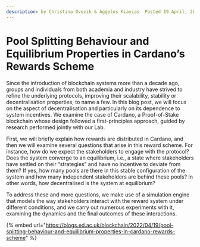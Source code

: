 ```yaml
---
description: by Christina Ovezik & Aggelos Kiayias  Posted 19 April, 2022
---
```


# Pool Splitting Behaviour and Equilibrium Properties in Cardano’s Rewards Scheme

Since the introduction of blockchain systems more than a decade ago, groups and individuals from both academia and industry have strived to refine the underlying protocols, improving their scalability, stability or decentralisation properties, to name a few. In this blog post, we will focus on the aspect of decentralisation and particularly on its dependence to system incentives. We examine the case of Cardano, a Proof-of-Stake blockchain whose design followed a first-principles approach, guided by research performed jointly with our Lab. &#x20;

First, we will briefly explain how rewards are distributed in Cardano, and then we will examine several questions that arise in this reward scheme. For instance, how do we expect the stakeholders to engage with the protocol? Does the system converge to an equilibrium, i.e., a state where stakeholders have settled on their “strategies” and have no incentive to deviate from them? If yes, how many pools are there in this stable configuration of the system and how many independent stakeholders are behind these pools? In other words, how decentralised is the system at equilibrium?&#x20;

To address these and more questions, we make use of a simulation engine that models the way stakeholders interact with the reward system under different conditions, and we carry out numerous experiments with it, examining the dynamics and the final outcomes of these interactions.  &#x20;

{% embed url="https://blogs.ed.ac.uk/blockchain/2022/04/19/pool-splitting-behaviour-and-equilibrium-properties-in-cardano-rewards-scheme" %}
